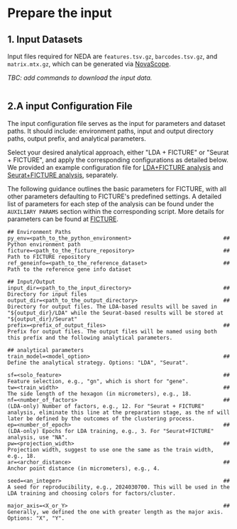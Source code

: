 # Prepare the input

## 1. Input Datasets

Input files required for NEDA are `features.tsv.gz`, `barcodes.tsv.gz`, and `matrix.mtx.gz`, which can be generated via [NovaScope](https://github.com/seqscope/NovaScope/tree/main).

*TBC: add commands to download the input data.*

```

```

## 2.A input Configuration File

The input configuration file serves as the input for parameters and dataset paths. It should include: environment paths, input and output directory paths, output prefix, and analytical parameters.

Select your desired analytical approach, either "LDA + FICTURE" or "Seurat + FICTURE", and apply the corresponding configurations as detailed below. We provided an example configuration file for [LDA+FICTURE analysis](https://github.com/seqscope/NovaScope-exemplary-downstream-analysis/blob/main/input_data_and_params/input_data_and_params_lda.txt) and [Seurat+FICTURE analysis](https://github.com/seqscope/NovaScope-exemplary-downstream-analysis/blob/main/input_data_and_params/input_data_and_params_seurat.txt), separately. 

The following guidance outlines the basic parameters for FICTURE, with all other parameters defaulting to FICTURE's predefined settings. A detailed list of parameters for each step of the analysis can be found under the `AUXILIARY PARAMS` section within the corresponding script. More details for parameters can be found at [FICTURE](https://github.com/seqscope/ficture/tree/protocol).

```
## Environment Paths
py_env=<path_to_the_python_environment>                             ## Python environment path
ficture=<path_to_the_ficture_repository>        				    ## Path to FICTURE repository
ref_geneinfo=<path_to_the_reference_dataset>                        ## Path to the reference gene info dataset

## Input/Output 
input_dir=<path_to_the_input_directory>                             ## Directory for input files
output_dir=<path_to_the_output_directory>                           ## Directory for output files. The LDA-based results will be saved in "${output_dir}/LDA" while the Seurat-based results will be stored at "${output_dir}/Seurat"
prefix=<prefix_of_output_files>                                     ## Prefix for output files. The output files will be named using both this prefix and the following analytical parameters.

## analytical parameters
train_model=<model_option>                                          ## Define the analytical strategy. Options: "LDA", "Seurat".

sf=<solo_feature>                                                   ## Feature selection, e.g., "gn", which is short for "gene".
tw=<train_width>                                                    ## The side length of the hexagon (in micrometers), e.g., 18.
nf=<number_of_factors>                                              ## (LDA-only) Number of factors, e.g., 12. For "Seurat + FICTURE" analysis, eliminate this line at the preparation stage, as the nf will later be defined by the outcomes of the clustering process.
ep=<number_of_epoch>                                                ## (LDA-only) Epochs for LDA training, e.g., 3. For "Seurat+FICTURE" analysis, use "NA".
pw=<projection_width>                                               ## Projection width, suggest to use one the same as the train width, e.g., 18.
ar=<archor_distance>                                                ## Anchor point distance (in micrometers), e.g., 4.

seed=<an_integer>                                                   ## A seed for reproducibility, e.g., 2024030700. This will be used in the LDA training and choosing colors for factors/cluster.

major_axis=<X_or_Y>                                                 ## Generally, we defined the one with greater length as the major axis. Options: "X", "Y".
```

